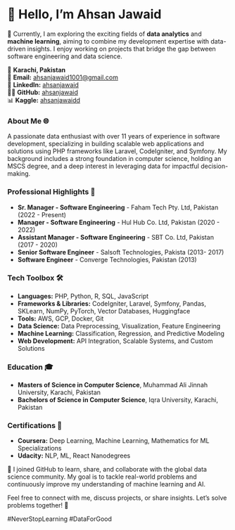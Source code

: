 # 👋 Hello, I’m **Ahsan Jawaid**

🚀 Currently, I am exploring the exciting fields of **data analytics** and **machine learning**, aiming to combine my development expertise with data-driven insights. I enjoy working on projects that bridge the gap between software engineering and data science.

📍 **Karachi, Pakistan**  
📧 **Email:** [ahsanjawaid1001@gmail.com](mailto:ahsanjawaid1001@gmail.com)  
🔗 **LinkedIn:** [ahsanjawaid](https://linkedin.com/in/ahsanjawaid)  
👨‍💻 **GitHub:** [ahsanjawaid](https://github.com/ahsanjawaid)  
📊 **Kaggle:** [ahsanjawaidd](https://kaggle.com/ahsanjawaidd)


### About Me 🌐
A passionate data enthusiast with over 11 years of experience in software development, specializing in building scalable web applications and solutions using PHP frameworks like Laravel, CodeIgniter, and Symfony.
My background includes a strong foundation in computer science, holding an MSCS degree, and a deep interest in leveraging data for impactful decision-making.


### Professional Highlights 🌟
- **Sr. Manager - Software Engineering** - Faham Tech Pty. Ltd, Pakistan (2022 - Present)
- **Manager - Software Engineering** - Hul Hub Co. Ltd, Pakistan (2020 - 2022)
- **Assistant Manager - Software Engineering** - SBT Co. Ltd, Pakistan (2017 - 2020)
- **Senior Software Engineer** - Salsoft Technologies, Pakista (2013- 2017)
- **Software Engineer** - Converge Technologies, Pakistan (2013)


### Tech Toolbox 🛠️
- **Languages:** PHP, Python, R, SQL, JavaScript
- **Frameworks & Libraries:** CodeIgniter, Laravel, Symfony, Pandas, SKLearn, NumPy, PyTorch, Vector Databases, Huggingface
- **Tools:** AWS, GCP, Docker, Git
- **Data Science:** Data Preprocessing, Visualization, Feature Engineering
- **Machine Learning:** Classification, Regression, and Predictive Modeling
- **Web Development:** API Integration, Scalable Systems, and Custom Solutions

### Education 🎓
- **Masters of Science in Computer Science**, Muhammad Ali Jinnah University, Karachi, Pakistan
- **Bachelors of Science in Computer Science**, Iqra University, Karachi, Pakistan

### Certifications 📜
- **Coursera:** Deep Learning, Machine Learning, Mathematics for ML Specializations
- **Udacity:** NLP, ML, React Nanodegrees

🔗 I joined GitHub to learn, share, and collaborate with the global data science community. My goal is to tackle real-world problems and continuously improve my understanding of machine learning and AI.

Feel free to connect with me, discuss projects, or share insights. Let’s solve problems together! 🌟

#NeverStopLearning #DataForGood
